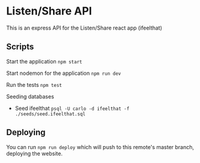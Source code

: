 # Listen/Share API

This is an express API for the Listen/Share react app (ifeelthat)

## Scripts

Start the application `npm start`

Start nodemon for the application `npm run dev`

Run the tests `npm test`

Seeding databases

- Seed ifeelthat `psql -U carlo -d ifeelthat -f ./seeds/seed.ifeelthat.sql`

## Deploying

You can run `npm run deploy` which will push to this remote's master branch, deploying the website.
